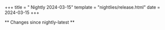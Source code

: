 +++
title = " Nightly 2024-03-15"
template = "nightlies/release.html"
date = 2024-03-15
+++

** Changes since nightly-latest **
